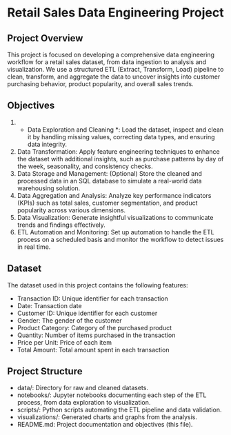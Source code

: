 #  Retail Sales Data Engineering Project 
## Project Overview
This project is focused on developing a comprehensive data engineering workflow for a retail sales dataset, from data ingestion to analysis and visualization. We use a structured ETL (Extract, Transform, Load) pipeline to clean, transform, and aggregate the data to uncover insights into customer purchasing behavior, product popularity, and overall sales trends.

## Objectives
1. * Data Exploration and Cleaning *: Load the dataset, inspect and clean it by handling missing values, correcting data types, and ensuring data integrity.
2. Data Transformation: Apply feature engineering techniques to enhance the dataset with additional insights, such as purchase patterns by day of the week, seasonality, and consistency checks.
3. Data Storage and Management: (Optional) Store the cleaned and processed data in an SQL database to simulate a real-world data warehousing solution.
4. Data Aggregation and Analysis: Analyze key performance indicators (KPIs) such as total sales, customer segmentation, and product popularity across various dimensions.
5. Data Visualization: Generate insightful visualizations to communicate trends and findings effectively.
6. ETL Automation and Monitoring: Set up automation to handle the ETL process on a scheduled basis and monitor the workflow to detect issues in real time.
## Dataset
The dataset used in this project contains the following features:

* Transaction ID: Unique identifier for each transaction
* Date: Transaction date
* Customer ID: Unique identifier for each customer
* Gender: The gender of the customer
* Product Category: Category of the purchased product
* Quantity: Number of items purchased in the transaction
* Price per Unit: Price of each item
* Total Amount: Total amount spent in each transaction
## Project Structure
* data/: Directory for raw and cleaned datasets.
* notebooks/: Jupyter notebooks documenting each step of the ETL process, from data exploration to visualization.
* scripts/: Python scripts automating the ETL pipeline and data validation.
* visualizations/: Generated charts and graphs from the analysis.
* README.md: Project documentation and objectives (this file).
